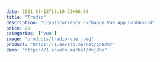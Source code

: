 ```yaml
---
date: 2021-08-12T18:19:25+06:00
title: "Tradio"
description: "Cryptocurrency Exchange Vue App Dashboard"
price: 29
categories: ["vue"]
image: "products/tradio-vue.jpeg"
product: "https://1.envato.market/gbBXXr"
demo: "https://1.envato.market/Xxj99o"
---
```


